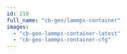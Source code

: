 ```yaml
---
id: 210
full_name: "cb-geo/lammps-container"
images: 
  - "cb-geo-lammps-container-latest"
  - "cb-geo-lammps-container-cfg"
---
```

